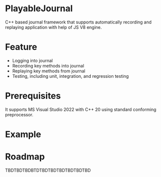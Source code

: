 # PlayableJournal
C++ based journal framework that supports automatically recording and replaying application with help of JS V8 engine.
# Feature
- Logging into journal
- Recording key methods into journal
- Replaying key methods from journal
- Testing, including unit, integration, and regression testing
# Prerequisites
It supports MS Visual Studio 2022 with C++ 20 using standard conforming preprocessor.
# Example

# Roadmap
TBDTBDTBDBTDTBDTBDTBDTBDTBDTBD

